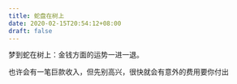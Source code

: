```yaml
---
title: 蛇盘在树上
date: 2020-02-15T20:54:12+08:00
draft: false
---
```


梦到蛇在树上：金钱方面的运势一进一退。

也许会有一笔巨款收入，但先别高兴，很快就会有意外的费用要你付出